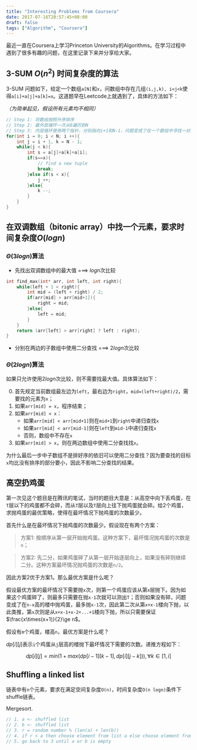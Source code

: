 ```yaml
---
title: "Interesting Problems from Coursera"
date: 2017-07-16T20:57:45+08:00
draft: false
tags: ["Algorithm", "Coursera"]
---
```


最近一直在Coursera上学习Princeton University的Algorithms。在学习过程中遇到了很多有趣的问题，在这里记录下来并分享给大家。

## 3-SUM $O(n^2)$ 时间复杂度的算法

3-SUM 问题如下，给定一个数组`a[N]`和`x`，问数组中存在几组`(i,j,k), i<j<k`使得`a[i]+a[j]+a[k]=x`。这道题早在Leetcode上就遇到了，具体的方法如下：

*（为简单起见，假设所有元素均不相同）*

```c
// Step 1: 将数组按照升序排序
// Step 2: 最外层循环一次从0遍历到N
// Step 3: 内层循环使用两个指针，分别指向i+1和N-1，问题变成了在一个数组中寻找一对数使它们的和为x-a[i]。
for(int i = 0; i < N; i ++){
    int j = i + 1, k = N - 1;
    while(j < k){
        int s = a[j]+a[k]+a[i];
        if(s==x){
            // find a new tuple
            break;
        }else if(s < x){
            j ++;
        }else{
            k --;
        }
    }
}
```

## 在双调数组（bitonic array）中找一个元素，要求时间复杂度$O(log n)$

### $\Theta(3 log n)$算法
- 先找出双调数组中的最大值 ===> $log n$次比较

```c++
int find_max(int* arr, int left, int right){
    while(left + 1 < right){
        int mid = (left + right) / 2;
        if(arr[mid] > arr[mid+1]){
            right = mid;
        }else{
            left = mid;
        }
    }
    return (arr[left] > arr[right] ? left : right);
}
```

- 分别在两边的子数组中使用二分查找 ===> $2log n$次比较

### $\Theta(2 log n)$算法

如果只允许使用$2logn$次比较，则不需要找最大值。具体算法如下：

0. 首先规定当前数组最左边为`left`，最右边为`right`，`mid=(left+right)/2`，需要找的元素为`x`；
1. 如果`arr[mid] = x`，程序结束；
2. 如果`arr[mid] < x`：
    - 如果`arr[mid] < arr[mid+1]`则在`mid+1`到`right`中递归查找`x`
    - 如果`arr[mid] < arr[mid-1]`则在`left`到`mid-1`中递归查找`x`
    - 否则，数组中不存在`x`
3. 如果`arr[mid] > x`，则在两边数组中使用二分查找找`x`。

为什么最后一步中子数组不是排好序的依旧可以使用二分查找？因为要查找的目标`x`均比没有排序的部分要小，因此不影响二分查找的结果。

## 高空扔鸡蛋

第一次见这个题目是在腾讯的笔试，当时的题目大意是：从高空中向下丢鸡蛋，在`T`层以下的鸡蛋都不会碎，而从`T`层以及`T`层向上往下抛鸡蛋就会碎。给2个鸡蛋，求抛鸡蛋的最优策略，使得在最坏情况下抛鸡蛋的次数最少。

首先什么是在最坏情况下抛鸡蛋的次数最少。假设现在有两个方案：

> 方案1: 按顺序从第一层开始抛鸡蛋。这种方案下，最坏情况抛鸡蛋的次数是`n`；

> 方案2: 先二分，如果鸡蛋碎了从第一层开始逐层向上，如果没有碎则继续二分。这种方案最坏情况抛鸡蛋的次数是`n/2`。

因此方案2优于方案1。那么最优方案是什么呢？

假设最优方案的最坏情况下需要抛`x`次，则第一个鸡蛋应该从第`x`层抛下。因为如果这个鸡蛋碎了，则最多只需要在抛`x-1`次就可以测出`T`；否则如果没有碎，问题变成了在`n-x`高的楼中抛鸡蛋，最多抛`x-1`次，因此第二次从第`x+x-1`楼向下抛，以此类推，第`x`次则是从`x+x-1+x-2+...+1`楼向下抛，所以只需要保证$\frac{x\times(x+1)}{2}\ge n$。

假设有`m`个鸡蛋，楼高`n`，最优方案是什么呢？

$dp[i][j]$表示`i`个鸡蛋从`j`层高的楼抛下最坏情况下需要的次数。递推方程如下：

$$
dp[i][j] = min(1+max(dp[i-1][k-1], dp[i][j-k])), \forall k \in [1,i]
$$

## Shuffling a linked list

链表中有`n`个元素，要求在满足空间复杂度`O(n)`，时间复杂度`O(n logn)`条件下shuffle链表。

Mergesort. 
```c++
// 1. a <- shuffled list
// 2. b <- shuffled list
// 3. r = random number % (len(a) + len(b))
// 4. if r < a then choose element from list a else choose element from b
// 5. go back to 3 until a or b is empty
```
